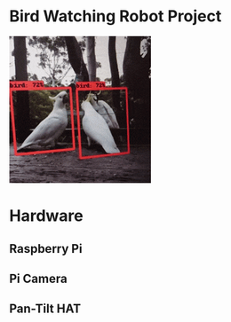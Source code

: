 # Bird Watching Robot Project
![Image](birds.gif)

# Hardware 

## Raspberry Pi 


## Pi Camera


## Pan-Tilt HAT 
